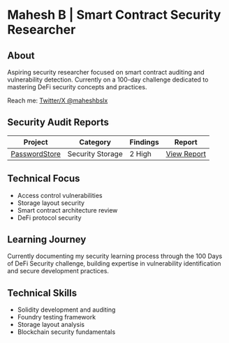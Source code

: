 # Mahesh B | Smart Contract Security Researcher

## About
Aspiring security researcher focused on smart contract auditing and vulnerability detection. Currently on a 100-day challenge dedicated to mastering DeFi security concepts and practices.

Reach me: [Twitter/X @maheshbslx](https://x.com/maheshbslx)

## Security Audit Reports

| Project | Category | Findings | Report |
|---------|----------|----------|--------|
| [PasswordStore](https://github.com/Cyfrin/3-passwordstore-audit) | Security Storage | 2 High | [View Report](https://github.com/maheshbsl/audits/blob/main/passwordstore/README.md) |

## Technical Focus
- Access control vulnerabilities
- Storage layout security
- Smart contract architecture review
- DeFi protocol security

## Learning Journey
Currently documenting my security learning process through the 100 Days of DeFi Security challenge, building expertise in vulnerability identification and secure development practices.

## Technical Skills
- Solidity development and auditing
- Foundry testing framework
- Storage layout analysis
- Blockchain security fundamentals 